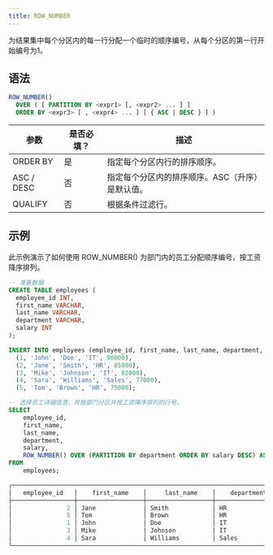 ```yaml
---
title: ROW_NUMBER
---
```


为结果集中每个分区内的每一行分配一个临时的顺序编号，从每个分区的第一行开始编号为1。

## 语法

```sql
ROW_NUMBER() 
  OVER ( [ PARTITION BY <expr1> [, <expr2> ... ] ]
  ORDER BY <expr3> [ , <expr4> ... ] [ { ASC | DESC } ] )
```

| 参数         | 是否必填？ | 描述                                                                                                |
|--------------|-----------|------------------------------------------------------------------------------------------------------------|
| ORDER BY     | 是        | 指定每个分区内行的排序顺序。                                                         |
| ASC / DESC   | 否        | 指定每个分区内的排序顺序。ASC（升序）是默认值。                         |
| QUALIFY      | 否        | 根据条件过滤行。                                                                          |

## 示例

此示例演示了如何使用 ROW_NUMBER() 为部门内的员工分配顺序编号，按工资降序排列。

```sql
-- 准备数据
CREATE TABLE employees (
  employee_id INT,
  first_name VARCHAR,
  last_name VARCHAR,
  department VARCHAR,
  salary INT
);

INSERT INTO employees (employee_id, first_name, last_name, department, salary) VALUES
  (1, 'John', 'Doe', 'IT', 90000),
  (2, 'Jane', 'Smith', 'HR', 85000),
  (3, 'Mike', 'Johnson', 'IT', 82000),
  (4, 'Sara', 'Williams', 'Sales', 77000),
  (5, 'Tom', 'Brown', 'HR', 75000);

-- 选择员工详细信息，并按部门分区并按工资降序排列的行号。
SELECT
    employee_id,
    first_name,
    last_name,
    department,
    salary,
    ROW_NUMBER() OVER (PARTITION BY department ORDER BY salary DESC) AS row_num
FROM
    employees;

┌──────────────────────────────────────────────────────────────────────────────────────────────────────┐
│   employee_id   │    first_name    │     last_name    │    department    │      salary     │ row_num │
├─────────────────┼──────────────────┼──────────────────┼──────────────────┼─────────────────┼─────────┤
│               2 │ Jane             │ Smith            │ HR               │           85000 │       1 │
│               5 │ Tom              │ Brown            │ HR               │           75000 │       2 │
│               1 │ John             │ Doe              │ IT               │           90000 │       1 │
│               3 │ Mike             │ Johnson          │ IT               │           82000 │       2 │
│               4 │ Sara             │ Williams         │ Sales            │           77000 │       1 │
└──────────────────────────────────────────────────────────────────────────────────────────────────────┘
```